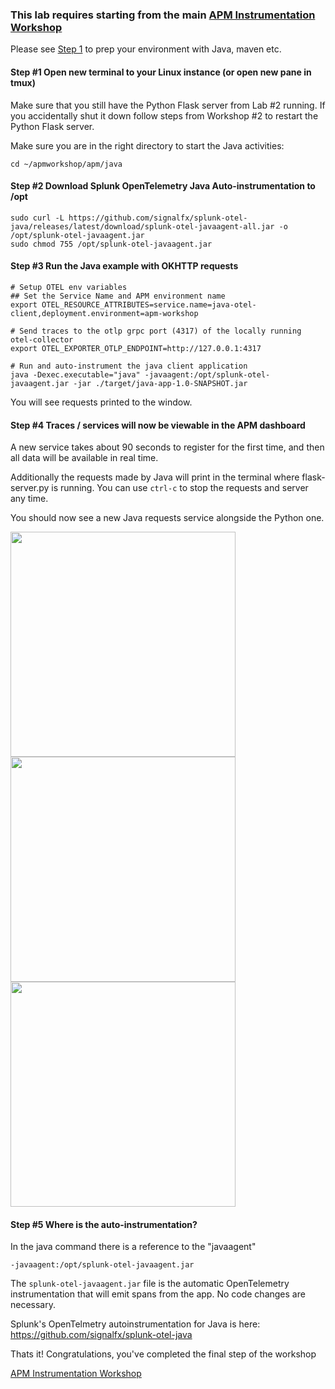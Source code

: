 ### This lab requires starting from the main [APM Instrumentation Workshop](../workshop-steps/3-workshop-labs.md)

Please see [Step 1](../workshop-steps/1-prep.md) to prep your environment with Java, maven etc.

#### Step #1 Open new terminal to your Linux instance (or open new pane in tmux)

Make sure that you still have the Python Flask server from Lab #2 running. If you accidentally shut it down follow steps from Workshop #2 to restart the Python Flask server.

Make sure you are in the right directory to start the Java activities:  

```
cd ~/apmworkshop/apm/java
```

#### Step #2 Download Splunk OpenTelemetry Java Auto-instrumentation to /opt

```
sudo curl -L https://github.com/signalfx/splunk-otel-java/releases/latest/download/splunk-otel-javaagent-all.jar -o /opt/splunk-otel-javaagent.jar
sudo chmod 755 /opt/splunk-otel-javaagent.jar
```

#### Step #3 Run the Java example with OKHTTP requests

```
# Setup OTEL env variables
## Set the Service Name and APM environment name
export OTEL_RESOURCE_ATTRIBUTES=service.name=java-otel-client,deployment.environment=apm-workshop

# Send traces to the otlp grpc port (4317) of the locally running otel-collector
export OTEL_EXPORTER_OTLP_ENDPOINT=http://127.0.0.1:4317

# Run and auto-instrument the java client application
java -Dexec.executable="java" -javaagent:/opt/splunk-otel-javaagent.jar -jar ./target/java-app-1.0-SNAPSHOT.jar
```

You will see requests printed to the window.

#### Step #4 Traces / services will now be viewable in the APM dashboard

A new service takes about 90 seconds to register for the first time, and then all data will be available in real time.  

Additionally the requests made by Java will print in the terminal where flask-server.py is running.
You can use `ctrl-c` to stop the requests and server any time.

You should now see a new Java requests service alongside the Python one.

<img src="../assets/11-java.png" width="360">  

<img src="../assets/12-javatraces.png" width="360">  

<img src="../assets/13-javaspans.png" width="360">  

#### Step #5 Where is the auto-instrumentation?

In the java command there is a reference to the "javaagent"

```
-javaagent:/opt/splunk-otel-javaagent.jar
```

The `splunk-otel-javaagent.jar` file is the automatic OpenTelemetry instrumentation that will emit spans from the app. No code changes are necessary.

Splunk's OpenTelmetry autoinstrumentation for Java is here: https://github.com/signalfx/splunk-otel-java

Thats it! Congratulations, you've completed the final step of the workshop

[APM Instrumentation Workshop](../workshop-steps/3-workshop-labs.md)
